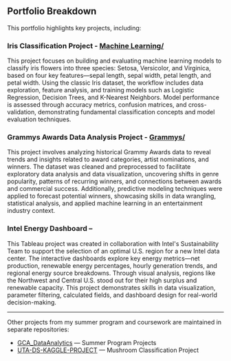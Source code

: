 ## Portfolio Breakdown

This portfolio highlights key projects, including:

### Iris Classification Project - [Machine Learning/](./Machine%20Learning/)

This project focuses on building and evaluating machine learning models to classify iris flowers into three species: Setosa, Versicolor, and Virginica, based on four key features—sepal length, sepal width, petal length, and petal width. Using the classic Iris dataset, the workflow includes data exploration, feature analysis, and training models such as Logistic Regression, Decision Trees, and K-Nearest Neighbors. Model performance is assessed through accuracy metrics, confusion matrices, and cross-validation, demonstrating fundamental classification concepts and model evaluation techniques.

### Grammys Awards Data Analysis Project - [Grammys/](./Grammys)

This project involves analyzing historical Grammy Awards data to reveal trends and insights related to award categories, artist nominations, and winners. The dataset was cleaned and preprocessed to facilitate exploratory data analysis and data visualization, uncovering shifts in genre popularity, patterns of recurring winners, and connections between awards and commercial success. Additionally, predictive modeling techniques were applied to forecast potential winners, showcasing skills in data wrangling, statistical analysis, and applied machine learning in an entertainment industry context.

### Intel Energy Dashboard –

This Tableau project was created in collaboration with Intel's Sustainability Team to support the selection of an optimal U.S. region for a new Intel data center. The interactive dashboards explore key energy metrics—net production, renewable energy percentages, hourly generation trends, and regional energy source breakdowns. Through visual analysis, regions like the Northwest and Central U.S. stood out for their high surplus and renewable capacity. This project demonstrates skills in data visualization, parameter filtering, calculated fields, and dashboard design for real-world decision-making.

---

Other projects from my summer program and coursework are maintained in separate repositories:

- [GCA_DataAnalytics](https://github.com/sofia-rueda/GCA_DataAnalytics) — Summer Program Projects  
- [UTA-DS-KAGGLE-PROJECT](https://github.com/sofia-rueda/UTA-DS-KAGGLE-PROJECT) — Mushroom Classification Project


